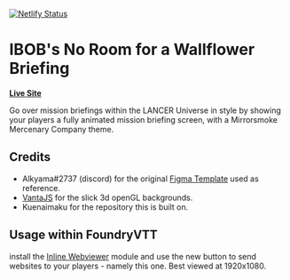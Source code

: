 [![Netlify Status](https://api.netlify.com/api/v1/badges/8d24802d-eeb5-4b0e-9b7d-33d8acc345e8/deploy-status)](https://app.netlify.com/sites/lancer-nrfw-briefing-ibob/deploys)
# IBOB's No Room for a Wallflower Briefing

**[Live Site](https://lancer-nrfw-briefing-ibob.netlify.app/)**

Go over mission briefings within the LANCER Universe in style by showing your players a fully animated mission briefing screen, with a Mirrorsmoke Mercenary Company theme.

## Credits

* Alkyama#2737 (discord) for the original [Figma Template](figma.com/community/file/983540597915480981) used as reference.
* [VantaJS](https://www.vantajs.com/) for the slick 3d openGL backgrounds.
* Kuenaimaku for the repository this is built on.

## Usage within FoundryVTT

install the [Inline Webviewer](https://foundryvtt.com/packages/inlinewebviewer) module and use the new button to send websites to your players - namely this one. Best viewed at 1920x1080.

